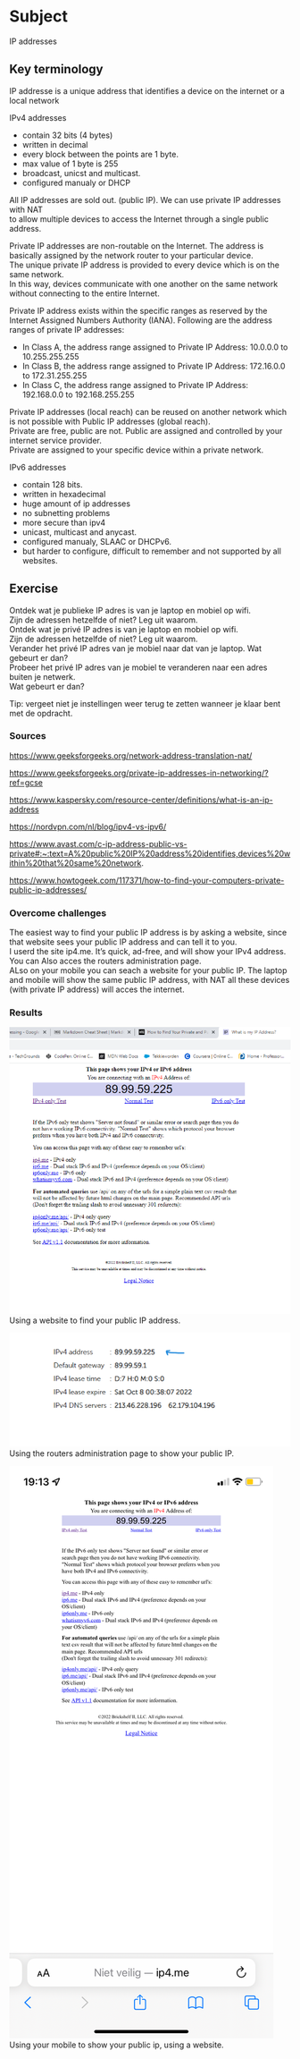 # Subject
IP addresses

## Key terminology  
IP addresse is a unique address that identifies a device on the internet or a local network

IPv4 addresses  
- contain 32 bits (4 bytes)
- written in decimal  
- every block between the points are 1 byte.
- max value of 1 byte is 255
- broadcast, unicst and multicast. 
- configured manualy or DHCP 

All IP addresses are sold out. (public IP). We can use private IP addresses with NAT  
to allow multiple devices to access the Internet through a single public address.  

Private IP addresses are non-routable on the Internet. The address is basically assigned by the network router to your particular device.  
The unique private IP address is provided to every device which is on the same network.  
In this way, devices communicate with one another on the same network without connecting to the entire Internet.  

Private IP address exists within the specific ranges as reserved by the Internet Assigned Numbers Authority (IANA). Following are the address ranges of private IP addresses:  
- In Class A, the address range assigned to Private IP Address: 10.0.0.0 to 10.255.255.255
- In Class B, the address range assigned to Private IP Address: 172.16.0.0 to 172.31.255.255
- In Class C, the address range assigned to Private IP Address: 192.168.0.0 to 192.168.255.255  

Private IP addresses (local reach) can be reused on another network which is not possible with Public IP addresses (global reach).  
Private are free, public are not. Public are assigned and controlled by your internet service provider.  
Private are assigned to your specific device within a private network. 

IPv6 addresses
- contain 128 bits.
- written in hexadecimal  
- huge amount of ip addresses  
- no subnetting problems  
- more secure than ipv4  
- unicast, multicast and anycast.  
- configured manualy, SLAAC or DHCPv6. 
- but harder to configure, difficult to remember and not supported by all websites.  


## Exercise  
Ontdek wat je publieke IP adres is van je laptop en mobiel op wifi.  
Zijn de adressen hetzelfde of niet? Leg uit waarom.  
Ontdek wat je privé IP adres is van je laptop en mobiel op wifi.  
Zijn de adressen hetzelfde of niet? Leg uit waarom.  
Verander het privé IP adres van je mobiel naar dat van je laptop. Wat gebeurt er dan?  
Probeer het privé IP adres van je mobiel te veranderen naar een adres buiten je netwerk.  
Wat gebeurt er dan?

Tip: vergeet niet je instellingen weer terug te zetten wanneer je klaar bent met de opdracht.


### Sources
https://www.geeksforgeeks.org/network-address-translation-nat/  

https://www.geeksforgeeks.org/private-ip-addresses-in-networking/?ref=gcse  

https://www.kaspersky.com/resource-center/definitions/what-is-an-ip-address  

https://nordvpn.com/nl/blog/ipv4-vs-ipv6/  

https://www.avast.com/c-ip-address-public-vs-private#:~:text=A%20public%20IP%20address%20identifies,devices%20within%20that%20same%20network.  

https://www.howtogeek.com/117371/how-to-find-your-computers-private-public-ip-addresses/

### Overcome challenges
The easiest way to find your public IP address is by asking a website, since that website sees your public IP address and can tell it to you.  
I userd the site ip4.me. It’s quick, ad-free, and will show your IPv4 address. You can Also acces the routers administration page.  
ALso on your mobile you can seach a website for your public IP. The laptop and mobile will show the same public IP address, with NAT all these devices (with private IP address) will acces the internet.  





### Results  
![public IP shown by website](https://raw.githubusercontent.com/Techgrounds-Cloud-9/cloud-9-karimtouzani24/main/00_includes/NTW/NTW_5/publicIPwebsite.png)  
Using a website to find your public IP address.  

![public IP shown by router page](https://raw.githubusercontent.com/Techgrounds-Cloud-9/cloud-9-karimtouzani24/main/00_includes/NTW/NTW_5/publicIProuter.png)  
Using the routers administration page to show your public IP.  

![public IP shown on mobile](https://raw.githubusercontent.com/Techgrounds-Cloud-9/cloud-9-karimtouzani24/main/00_includes/NTW/NTW_5/ipmobiel.png)   
Using your mobile to show your public ip, using a website.  

